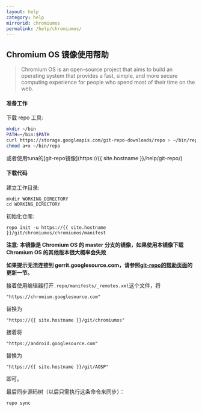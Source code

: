 ```yaml
---
layout: help
category: help
mirrorid: chromiumos
permalink: /help/chromiumos/
---
```


## Chromium OS 镜像使用帮助

> Chromium OS is an open-source project that aims to build an operating system that provides a fast, simple, and more secure computing experience for people who spend most of their time on the web.

#### 准备工作

下载 repo 工具:

```bash
mkdir ~/bin
PATH=~/bin:$PATH
curl https://storage.googleapis.com/git-repo-downloads/repo > ~/bin/repo
chmod a+x ~/bin/repo
```

或者使用tuna的[git-repo镜像](https://{{ site.hostname }}/help/git-repo/)

#### 下载代码

建立工作目录:

```
mkdir WORKING_DIRECTORY
cd WORKING_DIRECTORY
```

初始化仓库:

```
repo init -u https://{{ site.hostname }}/git/chromiumos/chromiumos/manifest
```

**注意: 本镜像是 Chromium OS 的 master 分支的镜像，如果使用本镜像下载 Chromium OS 的其他版本很大概率会失败**

**如果提示无法连接到 gerrit.googlesource.com，请参照[git-repo的帮助页面](/help/git-repo)的更新一节。**

接着使用编辑器打开`.repo/manifests/_remotes.xml`这个文件，将

```
"https://chromium.googlesource.com"
```

替换为

```
"https://{{ site.hostname }}/git/chromiumos"
```

接着将

```
"https://android.googlesource.com"
```

替换为

```
"https://{{ site.hostname }}/git/AOSP"
```


即可。

最后同步源码树（以后只需执行这条命令来同步）：

```
repo sync
```
